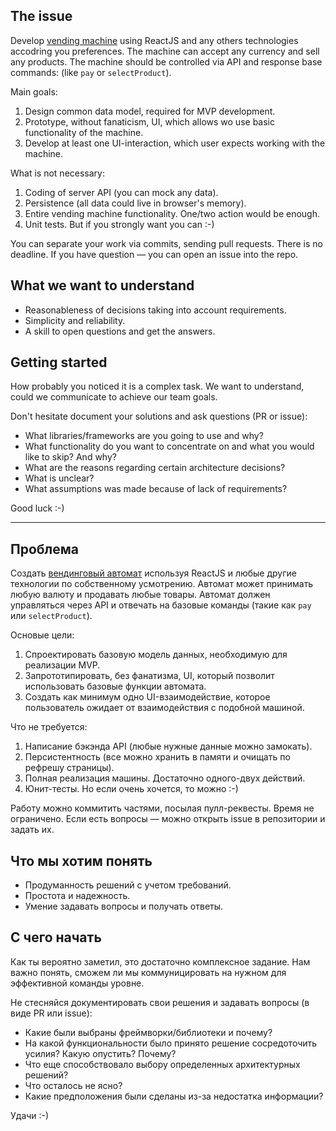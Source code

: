 ## The issue

Develop [vending machine](https://en.wikipedia.org/wiki/Vending_machine) using ReactJS and any others technologies accodring you preferences. 
The machine can accept any currency and sell any products. The machine should be controlled via API and response base commands: (like `pay` or `selectProduct`).

Main goals:

1. Design common data model, required for MVP development.
2. Prototype, without fanaticism, UI, which allows wo use basic functionality of the machine.
3. Develop at least one UI-interaction, which user expects working with the machine. 

What is not necessary:

1. Coding of server API (you can mock any data).
2. Persistence (all data could live in browser's memory).
3. Entire vending machine functionality. One/two action would be enough.
4. Unit tests. But if you strongly want you can :-)

You can separate your work via commits, sending pull requests. There is no deadline. If you have question — you can open an issue into the repo.

## What we want to understand

* Reasonableness of decisions taking into account requirements.
* Simplicity and reliability.
* A skill to open questions and get the answers.

## Getting started

How probably you noticed it is a complex task. We want to understand, could we communicate to achieve our team goals.

Don't hesitate document your solutions and ask questions (PR or issue):

* What libraries/frameworks are you going to use and why?
* What functionality do you want to concentrate on and what you would like to skip? And why?
* What are the reasons regarding certain architecture decisions?
* What is unclear?
* What assumptions was made because of lack of requirements?

Good luck :-)

-----------------------------------------------------------------------------------------------------------------------------------------------------------------
## Проблема

Создать [вендинговый автомат](https://en.wikipedia.org/wiki/Vending_machine) используя ReactJS и любые другие технологии по собственному усмотрению. Автомат может принимать любую валюту и продавать любые товары. Автомат должен управляться через API и отвечать на базовые команды (такие как `pay` или `selectProduct`).

Основые цели:

1. Спроектировать базовую модель данных, необходимую для реализации MVP.
2. Запрототипировать, без фанатизма, UI, который позволит использовать базовые функции автомата.
3. Создать как минимум одно UI-взаимодействие, которое пользователь ожидает от взаимодействия с подобной машиной. 

Что не требуется:

1. Написание бэкэнда API (любые нужные данные можно замокать).
2. Персистентность (все можно хранить в памяти и очищать по рефрешу страницы).
3. Полная реализация машины. Достаточно одного-двух действий.
4. Юнит-тесты. Но если очень хочется, то можно :-)

Работу можно коммитить частями, посылая пулл-реквесты. Время не ограничено. Если есть вопросы — можно открыть issue в репозитории и задать их.

## Что мы хотим понять

* Продуманность решений с учетом требований.
* Простота и надежность.
* Умение задавать вопросы и получать ответы.

## С чего начать

Как ты вероятно заметил, это достаточно комплексное задание. Нам важно понять, сможем ли мы коммуницировать на нужном для эффективной команды уровне.

Не стесняйся документировать свои решения и задавать вопросы (в виде PR или issue):

* Какие были выбраны фреймворки/библиотеки и почему?
* На какой функциональности было принято решение сосредоточить усилия? Какую опустить? Почему?
* Что еще способствовало выбору определенных архитектурных решений?
* Что осталось не ясно?
* Какие предположения были сделаны из-за недостатка информации?

Удачи :-)
